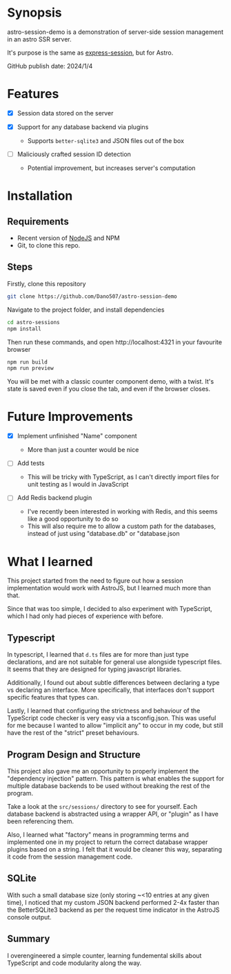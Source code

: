 # Synopsis
astro-session-demo is a demonstration of server-side session
management in an astro SSR server.

It's purpose is the same as 
[express-session](https://www.npmjs.com/package/express-session), 
but for Astro.

GitHub publish date: 2024/1/4


# Features
- [x] Session data stored on the server
- [x] Support for any database backend via plugins
  - Supports `better-sqlite3` and JSON files out of the box


- [ ] Maliciously crafted session ID detection
  - Potential improvement, but increases server's computation


# Installation
## Requirements
- Recent version of [NodeJS](https://nodejs.org/) and NPM
- Git, to clone this repo.

## Steps
Firstly, clone this repository
```sh
git clone https://github.com/Dano507/astro-session-demo
```
Navigate to the project folder, and install dependencies
```sh
cd astro-sessions
npm install
```
Then run these commands, and open http://localhost:4321 in 
your favourite browser
```sh
npm run build
npm run preview
```
You will be met with a classic counter component demo, with 
a twist. It's state is saved even if you close the tab, and 
even if the browser closes.


# Future Improvements
- [x] Implement unfinished "Name" component
  - More than just a counter would be nice

- [ ] Add tests
  - This will be tricky with TypeScript, as I can't directly
    import files for unit testing as I would in JavaScript

- [ ] Add Redis backend plugin
  - I've recently been interested in working with Redis, and
    this seems like a good opportunity to do so
  - This will also require me to allow a custom path for the
    databases, instead of just using "database.db" or 
    "database.json


# What I learned
This project started from the need to figure out how a session
implementation would work with AstroJS, but I learned much more
than that.

Since that was too simple, I decided to also experiment with
TypeScript, which I had only had pieces of experience with 
before. 

## Typescript
In typescript, I learned that `d.ts` files are for more than 
just type declarations, and are not suitable for general use
alongside typescript files. It seems that they are designed for 
typing javascript libraries.

Additionally, I found out about subtle differences between 
declaring a type vs declaring an interface. More specifically, 
that interfaces don't support specific features that types 
can.

Lastly, I learned that configuring the strictness and behaviour
of the TypeScript code checker is very easy via a tsconfig.json.
This was useful for me because I wanted to allow "implicit any"
to occur in my code, but still have the rest of the "strict" 
preset behaviours.

## Program Design and Structure
This project also gave me an opportunity to properly 
implement the "dependency injection" pattern. This pattern
is what enables the support for multiple database backends to 
be used without breaking the rest of the program. 

Take a look at the `src/sessions/` directory to see for 
yourself. Each database backend is abstracted using a wrapper
API, or "plugin" as I have been referencing them.

Also, I learned what "factory" means in programming terms and
implemented one in my project to return the correct database
wrapper plugins based on a string. I felt that it would be 
cleaner this way, separating it code from the session
management code.

## SQLite
With such a small database size (only storing ~<10 entries at 
any given time), I noticed that my custom JSON backend 
performed 2-4x faster than the BetterSQLite3 backend as per 
the request time indicator in the AstroJS console output.

## Summary
I overengineered a simple counter, learning fundemental skills
about TypeScript and code modularity along the way.
